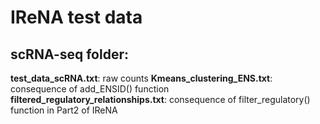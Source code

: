 # IReNA test data
## scRNA-seq folder:
**test_data_scRNA.txt**: raw counts
**Kmeans_clustering_ENS.txt**: consequence of add_ENSID() function
**filtered_regulatory_relationships.txt**: consequence of filter_regulatory() function in Part2 of IReNA
